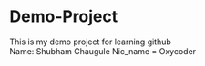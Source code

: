 # Demo-Project
This is my demo project for learning github
<br>
Name: Shubham Chaugule
Nic_name = Oxycoder
